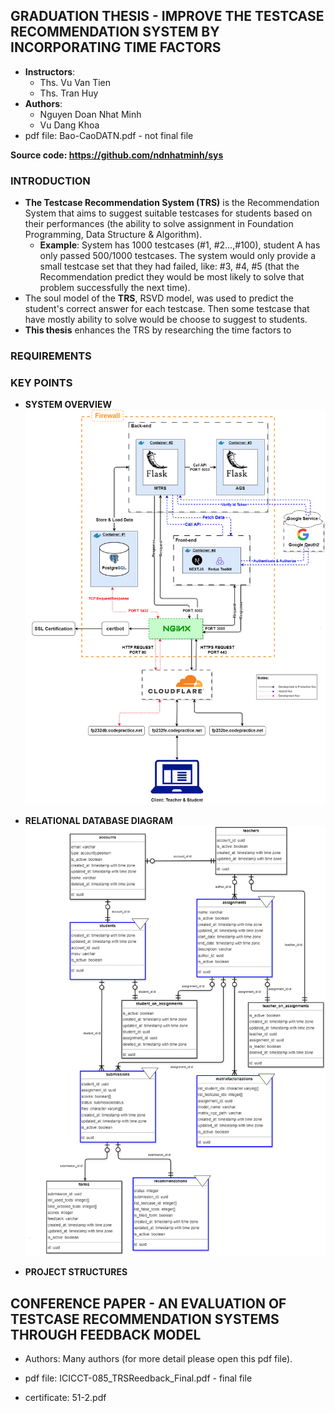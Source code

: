 ## GRADUATION THESIS - IMPROVE THE TESTCASE RECOMMENDATION SYSTEM BY INCORPORATING TIME FACTORS
- **Instructors**:
    - Ths. Vu Van Tien
    - Ths. Tran Huy
- **Authors**: 
    - Nguyen Doan Nhat Minh
    - Vu Dang Khoa
- pdf file: Bao-CaoDATN.pdf - not final file

**Source code: https://github.com/ndnhatminh/sys**
### INTRODUCTION
- **The Testcase Recommendation System (TRS)** is the Recommendation System that aims to suggest suitable testcases for students based on their performances (the ability to solve assignment in Foundation Programming, Data Structure & Algorithm).
  - **Example**: System has 1000 testcases (#1, #2...,#100), student A has only passed 500/1000 testcases. The system would only provide a small testcase set that they had failed, like: #3, #4, #5 (that the Recommendation predict they would be most likely to solve that problem successfully the next time).
- The soul model of the **TRS**, RSVD model, was used to predict the student's correct answer for each testcase. Then some testcase that have mostly ability to solve would be choose to suggest to students. 
- **This thesis** enhances the TRS by researching the time factors to 
### REQUIREMENTS

### KEY POINTS

- **SYSTEM OVERVIEW**
![System Overview](general-system.png)

- **RELATIONAL DATABASE DIAGRAM**
![Relational database diagram](relational-database-diagram.png)

- **PROJECT STRUCTURES**

## CONFERENCE PAPER - AN EVALUATION OF TESTCASE RECOMMENDATION SYSTEMS THROUGH FEEDBACK MODEL
- Authors: Many authors (for more detail please open this pdf file).
- pdf file: ICICCT-085_TRSReedback_Final.pdf - final file

- certificate: 51-2.pdf
